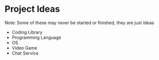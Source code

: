 # Project Ideas

Note: Some of these may never be started or finished, they are just ideas

- Coding Library
- Programming Language
- OS
- Video Game
- Chat Service
